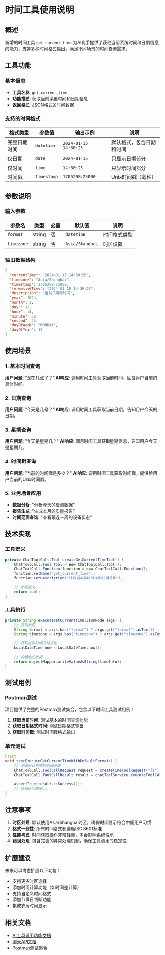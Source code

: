 # 时间工具使用说明

## 概述

新增的时间工具 `get_current_time` 为AI助手提供了获取当前系统时间和日期信息的能力，支持多种时间格式输出，满足不同场景的时间查询需求。

## 工具功能

### 基本信息
- **工具名称**: `get_current_time`
- **功能描述**: 获取当前系统时间和日期信息
- **返回格式**: JSON格式的时间数据

### 支持的时间格式

| 格式类型 | 参数值 | 输出示例 | 说明 |
|---------|--------|----------|------|
| 完整日期时间 | `datetime` | `2024-01-15 14:30:25` | 默认格式，包含日期和时间 |
| 仅日期 | `date` | `2024-01-15` | 只显示日期部分 |
| 仅时间 | `time` | `14:30:25` | 只显示时间部分 |
| 时间戳 | `timestamp` | `1705298425000` | Unix时间戳（毫秒） |

## 参数说明

### 输入参数

| 参数名 | 类型 | 必需 | 默认值 | 说明 |
|--------|------|------|--------|------|
| `format` | string | 否 | `datetime` | 时间格式类型 |
| `timezone` | string | 否 | `Asia/Shanghai` | 时区设置 |

### 输出数据结构

```json
{
  "currentTime": "2024-01-15 14:30:25",
  "timezone": "Asia/Shanghai",
  "timestamp": 1705298425000,
  "formattedTime": "2024-01-15 14:30:25",
  "description": "当前日期和时间",
  "year": 2024,
  "month": 1,
  "day": 15,
  "hour": 14,
  "minute": 30,
  "second": 25,
  "dayOfWeek": "MONDAY",
  "dayOfYear": 15
}
```

## 使用场景

### 1. 基本时间查询
**用户问题**: "现在几点了？"
**AI响应**: 调用时间工具获取当前时间，回答用户当前的具体时间。

### 2. 日期查询
**用户问题**: "今天是几号？"
**AI响应**: 调用时间工具获取当前日期，告知用户今天的日期。

### 3. 星期查询
**用户问题**: "今天是星期几？"
**AI响应**: 调用时间工具获取星期信息，告知用户今天是星期几。

### 4. 时间戳查询
**用户问题**: "当前的时间戳是多少？"
**AI响应**: 调用时间工具获取时间戳，提供给用户当前的Unix时间戳。

### 5. 业务场景应用
- **数据分析**: "分析今天的检测数据"
- **报告生成**: "生成本月的质量报告"
- **时间范围查询**: "查看最近一周的设备状态"

## 技术实现

### 工具定义
```java
private ChatToolCall.Tool createGetCurrentTimeTool() {
    ChatToolCall.Tool tool = new ChatToolCall.Tool();
    ChatToolCall.Function function = new ChatToolCall.Function();
    function.setName("get_current_time");
    function.setDescription("获取当前系统时间和日期信息");
    
    // 参数定义...
    return tool;
}
```

### 工具执行
```java
private String executeGetCurrentTime(JsonNode args) {
    // 获取参数
    String format = args.has("format") ? args.get("format").asText() : "datetime";
    String timezone = args.has("timezone") ? args.get("timezone").asText() : "Asia/Shanghai";
    
    // 获取当前时间并格式化
    LocalDateTime now = LocalDateTime.now();
    
    // 构建响应数据...
    return objectMapper.writeValueAsString(timeInfo);
}
```

## 测试用例

### Postman测试
项目提供了完整的Postman测试集合，包含以下时间工具测试用例：

1. **获取当前时间**: 测试基本的时间查询功能
2. **获取日期格式时间**: 测试日期格式输出
3. **获取时间戳**: 测试时间戳格式输出

### 单元测试
```java
@Test
void testExecuteGetCurrentTimeWithDefaultFormat() {
    // 测试默认格式的时间获取
    ChatToolCall.ToolCallRequest request = createTimeToolRequest("{}");
    ChatToolCall.ToolCallResult result = chatToolService.executeToolCall(request, 1L);
    
    assertTrue(result.isSuccess());
    // 验证返回数据...
}
```

## 注意事项

1. **时区处理**: 默认使用Asia/Shanghai时区，确保时间显示符合中国用户习惯
2. **格式一致性**: 所有时间格式都遵循ISO 8601标准
3. **性能考虑**: 时间获取操作非常轻量，不会影响系统性能
4. **错误处理**: 包含完善的异常处理机制，确保工具调用的稳定性

## 扩展建议

未来可以考虑扩展以下功能：
- 支持更多时区选择
- 添加时间计算功能（如时间差计算）
- 支持自定义时间格式
- 添加节假日判断功能
- 集成农历时间显示

## 相关文档

- [AI工具调用功能文档](CHAT_TOOL_FUNCTIONS.md)
- [聊天API文档](CHAT_API.md)
- [Postman测试集合](postman/Chat_API_Tool_Tests.json)
